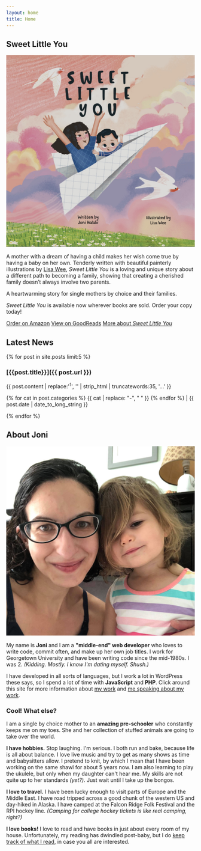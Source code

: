 ```yaml
---
layout: home
title: Home
---
```


<section markdown="1" class="book-section has-background timberwolf remove-top-margin" aria-label="Book">

## Sweet Little You

<div markdown="1" class="book-section-cover">

[![Book cover of Sweet Little You featuring a mom and baby flying in a paper airplane](/assets/images/sweet-little-you-cover.jpg)](/book)

</div>

<div markdown="1" class="book-section-text">

A mother with a dream of having a child makes her wish come true by having a baby on her own. Tenderly written with beautiful painterly illustrations by [Lisa Wee](https://www.lisawee12.com/), _Sweet Little You_ is a loving and unique story about a different path to becoming a family, showing that creating a cherished family doesn’t always involve two parents.

A heartwarming story for single mothers by choice and their families.

*Sweet Little You* is available now wherever books are sold. Order your copy today!

</div>

<div class="book-section-buttons" markdown="1">

[Order on Amazon](https://www.amazon.com/Sweet-Little-You-Joni-Halabi/dp/057839216X/) [View on GoodReads](https://www.goodreads.com/book/show/61153715-sweet-little-you) [More about _Sweet Little You_](/book)

</div>

</section>


<section markdown="1" aria-label="Articles">

## Latest News

{% for post in site.posts limit:5 %}

<article markdown="1" class="latest-post {{post.categories.first}}" aria-label="{{post.title}}">

### [{{post.title}}]({{ post.url }})

<p class="excerpt">{{ post.content | replace:'<sup>1</sup>', '' | strip_html | truncatewords:35, '…' }}</p>

<p class="latest-post-meta">
  {% for cat in post.categories %}
    <span>{{ cat | replace: "-", " " }}</span>
  {% endfor %}
  |
  {{ post.date | date_to_long_string }}
</p>

</article>

{% endfor %}

</section>


<section markdown="1" class="has-background timberwolf" aria-label="Biography">

## About Joni

![My daughter and me](/assets/images/family.jpg)

My name is **Joni** and I am a **"middle-end" web developer** who loves to write code, commit often, and make up her own job titles. I work for Georgetown University and have been writing code since the mid-1980s. I was 2. _(Kidding. Mostly. I know I'm dating myself. Shush.)_

I have developed in all sorts of languages, but I work a lot in WordPress these says, so I spend a lot of time with **JavaScript** and **PHP**. Click around this site for more information about [my work](/work) and [me speaking about my work](/speaking).

### Cool! What else?

I am a single by choice mother to an **amazing pre-schooler** who constantly keeps me on my toes. She and her collection of stuffed animals are going to take over the world.

**I have hobbies.** Stop laughing. I'm serious. I both run and bake, because life is all about balance. I love live music and try to get as many shows as time and babysitters allow. I pretend to knit, by which I mean that I have been working on the same shawl for about 5 years now. I am also learning to play the ukulele, but only when my daughter can't hear me. My skills are not quite up to her standards _(yet?)_. Just wait until I take up the bongos.

**I love to travel.** I have been lucky enough to visit parts of Europe and the Middle East. I have road tripped across a good chunk of the western US and day-hiked in Alaska. I have camped at the Falcon Ridge Folk Festival and the RPI hockey line. _(Camping for college hockey tickets is like real camping, right?)_

**I love books!** I love to read and have books in just about every room of my house. Unfortunately, my reading has dwindled post-baby, but I do [keep track of what I read](/book/reading/), in case you all are interested.

</section>
